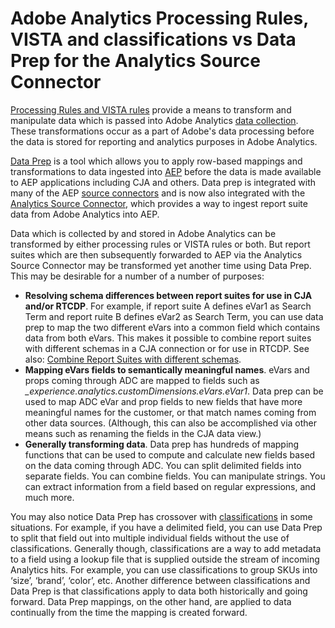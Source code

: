 # Adobe Analytics Processing Rules, VISTA and classifications vs Data Prep for the Analytics Source Connector

[Processing Rules and VISTA rules](https://experienceleague.adobe.com/docs/analytics/admin/admin-tools/processing-rules/processing-rules-configuration/processing-rule-order.html?lang=en) provide a means to transform and manipulate data which is passed into Adobe Analytics [data collection](https://experienceleague.adobe.com/docs/analytics/analyze/reports-analytics/reporting-interface/overview-data-collection.html?lang=en). These transformations occur as a part of Adobe's data processing before the data is stored for reporting and analytics purposes in Adobe Analytics. 


[Data Prep](https://experienceleague.adobe.com/docs/experience-platform/data-prep/home.html?lang=en) is a tool which allows you to apply row-based mappings and transformations to data ingested into [AEP](https://experienceleague.adobe.com/docs/experience-platform.html?lang=en) before the data is made available to AEP applications including CJA and others. Data prep is integrated with many of the AEP [source connectors](https://experienceleague.adobe.com/docs/experience-platform/sources/home.html?lang=en) and is now also integrated with the [Analytics Source Connector](https://experienceleague.adobe.com/docs/experience-platform/sources/ui-tutorials/create/adobe-applications/analytics.html?lang=en), which provides a way to ingest report suite data from Adobe Analytics into AEP. 

Data which is collected by and stored in Adobe Analytics can be transformed by either processing rules or VISTA rules or both. But report suites which are then subsequently forwarded to AEP via the Analytics Source Connector may be transformed yet another time using Data Prep. This may be desirable for a number of a number of purposes:

* **Resolving schema differences between report suites for use in CJA and/or RTCDP**. For example, if report suite A defines eVar1 as Search Term and report ruite B defines eVar2 as Search Term, you can use data prep to map the two different eVars into a common field which contains data from both eVars. This makes it possible to combine report suites with different schemas in a CJA connection or for use in RTCDP. See also: [Combine Report Suites with different schemas](https://experienceleague.adobe.com/docs/analytics-platform/using/cja-usecases/combine-report-suites.html?lang=en).
* **Mapping eVars fields to semantically meaningful names**. eVars and props coming through ADC are mapped to fields such as _\_experience.analytics.customDimensions.eVars.eVar1_.  Data prep can be used to map ADC eVar and prop fields to new fields that have more meaningful names for the customer, or that match names coming from other data sources. (Although, this can also be accomplished via other means such as renaming the fields in the CJA data view.)
* **Generally transforming data**. Data prep has hundreds of mapping functions that can be used to compute and calculate new fields based on the data coming through ADC. You can split delimited fields into separate fields. You can combine fields. You can manipulate strings. You can extract information from a field based on regular expressions, and much more.


You may also notice Data Prep has crossover with [classifications](https://experienceleague.adobe.com/docs/analytics/components/classifications/c-classifications.html?lang=en) in some situations. For example, if you have a delimited field, you can use Data Prep to split that field out into multiple individual fields without the use of classifications. Generally though, classifications are a way to add metadata to a field using a lookup file that is supplied outside the stream of incoming Analytics hits. For example, you can use classifications to group SKUs into ‘size’, ‘brand’, ‘color’, etc. Another difference between classifications and Data Prep is that classifications apply to data both historically and going forward. Data Prep mappings, on the other hand, are applied to data continually from the time the mapping is created forward.